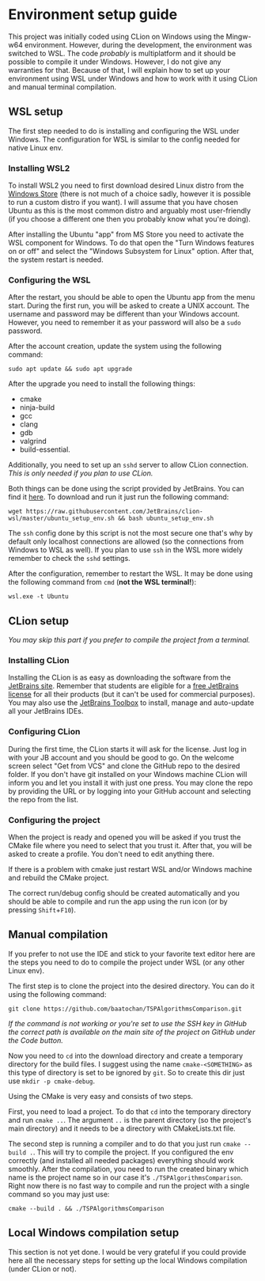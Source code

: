 # Environment setup guide
This project was initially coded using CLion on Windows using the Mingw-w64 environment. However, during the development, the environment was switched to WSL. The code _probably_ is multiplatform and it should be possible to compile it under Windows. However, I do not give any warranties for that. Because of that, I will explain how to set up your environment using WSL under Windows and how to work with it using CLion and manual terminal compilation.

## WSL setup
The first step needed to do is installing and configuring the WSL under Windows. The configuration for WSL is similar to the config needed for native Linux env.

### Installing WSL2
To install WSL2 you need to first download desired Linux distro from the [Windows Store](https://aka.ms/wslstore) (there is not much of a choice sadly, however it is possible to run a custom distro if you want). I will assume that you have chosen Ubuntu as this is the most common distro and arguably most user-friendly (if you choose a different one then you probably know what you're doing).

After installing the Ubuntu "app" from MS Store you need to activate the WSL component for Windows. To do that open the "Turn Windows features on or off" and select the "Windows Subsystem for Linux" option. After that, the system restart is needed.

### Configuring the WSL
After the restart, you should be able to open the Ubuntu app from the menu start. During the first run, you will be asked to create a UNIX account. The username and password may be different than your Windows account. However, you need to remember it as your password will also be a `sudo` password.

After the account creation, update the system using the following command:
```
sudo apt update && sudo apt upgrade
```

After the upgrade you need to install the following things:
* cmake
* ninja-build
* gcc
* clang
* gdb
* valgrind
* build-essential.

Additionally, you need to set up an `sshd` server to allow CLion connection. _This is only needed if you plan to use CLion._

Both things can be done using the script provided by JetBrains. You can find it [here](https://github.com/JetBrains/clion-wsl/blob/master/ubuntu_setup_env.sh). To download and run it just run the following command:
```
wget https://raw.githubusercontent.com/JetBrains/clion-wsl/master/ubuntu_setup_env.sh && bash ubuntu_setup_env.sh
```

The `ssh` config done by this script is not the most secure one that's why by default only localhost connections are allowed (so the connections from Windows to WSL as well). If you plan to use `ssh` in the WSL more widely remember to check the `sshd` settings.

After the configuration, remember to restart the WSL. It may be done using the following command from `cmd` (**not the WSL terminal!**):
```
wsl.exe -t Ubuntu
```

## CLion setup
_You may skip this part if you prefer to compile the project from a terminal._

### Installing CLion
Installing the CLion is as easy as downloading the software from the [JetBrains site](https://www.JetBrains.com/clion/). Remember that students are eligible for a [free JetBrains license](https://www.JetBrains.com/community/education/#students) for all their products (but it can't be used for commercial purposes). You may also use the [JetBrains Toolbox](https://www.JetBrains.com/toolbox-app/) to install, manage and auto-update all your JetBrains IDEs.

### Configuring CLion
During the first time, the CLion starts it will ask for the license. Just log in with your JB account and you should be good to go. On the welcome screen select "Get from VCS" and clone the GitHub repo to the desired folder. If you don't have git installed on your Windows machine CLion will inform you and let you install it with just one press. You may clone the repo by providing the URL or by logging into your GitHub account and selecting the repo from the list.

### Configuring the project
When the project is ready and opened you will be asked if you trust the CMake file where you need to select that you trust it. After that, you will be asked to create a profile. You don't need to edit anything there.

If there is a problem with cmake just restart WSL and/or Windows machine and rebuild the CMake project.

The correct run/debug config should be created automatically and you should be able to compile and run the app using the run icon (or by pressing `Shift`+`F10`).

## Manual compilation
If you prefer to not use the IDE and stick to your favorite text editor here are the steps you need to do to compile the project under WSL (or any other Linux env).

The first step is to clone the project into the desired directory. You can do it using the following command:
```
git clone https://github.com/baatochan/TSPAlgorithmsComparison.git
```

_If the command is not working or you're set to use the SSH key in GitHub the correct path is available on the main site of the project on GitHub under the Code button._

Now you need to `cd` into the download directory and create a temporary directory for the build files. I suggest using the name `cmake-<SOMETHING>` as this type of directory is set to be ignored by `git`. So to create this dir just use `mkdir -p cmake-debug`.

Using the CMake is very easy and consists of two steps.

First, you need to load a project. To do that `cd` into the temporary directory and run `cmake ..`. The argument `..` is the parent directory (so the project's main directory) and it needs to be a directory with CMakeLists.txt file.

The second step is running a compiler and to do that you just run `cmake --build .`. This will try to compile the project. If you configured the env correctly (and installed all needed packages) everything should work smoothly. After the compilation, you need to run the created binary which name is the project name so in our case it's `./TSPAlgorithmsComparison`. Right now there is no fast way to compile and run the project with a single command so you may just use:
```
cmake --build . && ./TSPAlgorithmsComparison
```

## Local Windows compilation setup
This section is not yet done. I would be very grateful if you could provide here all the necessary steps for setting up the local Windows compilation (under CLion or not).
